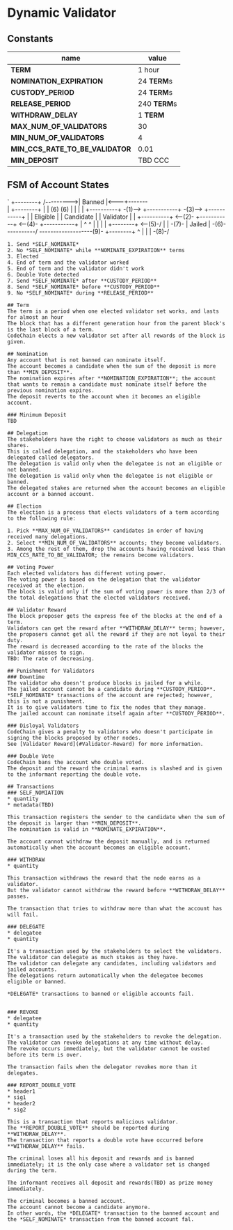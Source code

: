 # Dynamic Validator

## Constants
| name                             | value         |
|----------------------------------|---------------|
| **TERM**                         | 1 hour        |
| **NOMINATION_EXPIRATION**        | 24 **TERM**s  |
| **CUSTODY_PERIOD**               | 24 **TERM**s  |
| **RELEASE_PERIOD**               | 240 **TERM**s |
| **WITHDRAW_DELAY**               | 1 **TERM**    |
| **MAX_NUM_OF_VALIDATORS**        | 30            |
| **MIN_NUM_OF_VALIDATORS**        | 4             |
| **MIN_CCS_RATE_TO_BE_VALIDATOR** | 0.01          |
| **MIN_DEPOSIT**                  | TBD CCC       |


## FSM of Account States
`
                                   +--------+
                        /--------->| Banned |<---+-------\
                        |          +--------+    |       |
                       (6)                      (6)      |
                        |                        |       |
+----------+ -(1)--> +-----------+ -(3)--> +-----------+ |
| Eligible |         | Candidate |         | Validator | |
+----------+ <--(2)- +-----------+ <--(4)- +-----------+ |
      ^                 ^                        |       |
      |                 |      +--------+ <--(5)-/       |
      |                 \-(7)- | Jailed | -(6)-----------/
      \-------------------(9)- +--------+
                                 ^     |
                                 |     |
                                 \-(8)-/
```
1. Send *SELF_NOMINATE*
2. No *SELF_NOMINATE* while **NOMINATE_EXPIRATION** terms
3. Elected
4. End of term and the validator worked
5. End of term and the validator didn't work
6. Double Vote detected
7. Send *SELF_NOMINATE* after **CUSTODY_PERIOD**
8. Send *SELF_NOMINATE* before **CUSTODY_PERIOD**
9. No *SELF_NOMINATE* during **RELEASE_PERIOD**

## Term
The term is a period when one elected validator set works, and lasts for almost an hour
The block that has a different generation hour from the parent block's is the last block of a term.
CodeChain elects a new validator set after all rewards of the block is given.

## Nomination
Any account that is not banned can nominate itself.
The account becomes a candidate when the sum of the deposit is more than **MIN_DEPOSIT**.
The nomination expires after **NOMINATION_EXPIRATION**; the account that wants to remain a candidate must nominate itself before the previous nomination expires.
The deposit reverts to the account when it becomes an eligible account.

### Minimum Deposit
TBD

## Delegation
The stakeholders have the right to choose validators as much as their shares.
This is called delegation, and the stakeholders who have been delegated called delegators.
The delegation is valid only when the delegatee is not an eligible or not banned.
The delegation is valid only when the delegatee is not eligible or banned.
The delegated stakes are returned when the account becomes an eligible account or a banned account.

## Election
The election is a process that elects validators of a term according to the following rule:

1. Pick **MAX_NUM_OF_VALIDATORS** candidates in order of having received many delegations.
2. Select **MIN_NUM_OF_VALIDATORS** accounts; they become validators.
3. Among the rest of them, drop the accounts having received less than MIN_CCS_RATE_TO_BE_VALIDATOR; the remains become validators.

## Voting Power
Each elected validators has different voting power.
The voting power is based on the delegation that the validator received at the election.
The block is valid only if the sum of voting power is more than 2/3 of the total delegations that the elected validators received.

## Validator Reward
The block proposer gets the express fee of the blocks at the end of a term.
Validators can get the reward after **WITHDRAW_DELAY** terms; however, the proposers cannot get all the reward if they are not loyal to their duty.
The reward is decreased according to the rate of the blocks the validator misses to sign.
TBD: The rate of decreasing.

## Punishment for Validators
### Downtime
The validator who doesn't produce blocks is jailed for a while.
The jailed account cannot be a candidate during **CUSTODY_PERIOD**.
*SELF_NOMINATE* transactions of the account are rejected; however, this is not a punishment.
It is to give validators time to fix the nodes that they manage.
The jailed account can nominate itself again after **CUSTODY_PERIOD**.

### Disloyal Validators
CodeChain gives a penalty to validators who doesn't participate in signing the blocks proposed by other nodes.
See [Validator Reward](#Validator-Reward) for more information.

### Double Vote
CodeChain bans the account who double voted.
The deposit and the reward the criminal earns is slashed and is given to the informant reporting the double vote.

## Transactions
### SELF_NOMIATION
* quantity
* metadata(TBD)

This transaction registers the sender to the candidate when the sum of the deposit is larger than **MIN_DEPOSIT**.
The nomination is valid in **NOMINATE_EXPIRATION**.

The account cannot withdraw the deposit manually, and is returned automatically when the account becomes an eligible account.

### WITHDRAW
* quantity

This transaction withdraws the reward that the node earns as a validator.
But the validator cannot withdraw the reward before **WITHDRAW_DELAY** passes.

The transaction that tries to withdraw more than what the account has will fail.

### DELEGATE
* delegatee
* quantity

It's a transaction used by the stakeholders to select the validators.
The validator can delegate as much stakes as they have.
The validator can delegate any candidates, including validators and jailed accounts.
The delegations return automatically when the delegatee becomes eligible or banned.

*DELEGATE* transactions to banned or eligible accounts fail.


### REVOKE
* delegatee
* quantity

It's a transaction used by the stakeholders to revoke the delegation.
The validator can revoke delegations at any time without delay.
The revoke occurs immediately, but the validator cannot be ousted before its term is over.

The transaction fails when the delegator revokes more than it delegates.

### REPORT_DOUBLE_VOTE
* header1
* sig1
* header2
* sig2

This is a transaction that reports malicious validator.
The **REPORT_DOUBLE_VOTE** should be reported during **WITHDRAW_DELAY**.
The transaction that reports a double vote have occurred before **WITHDRAW_DELAY** fails.

The criminal loses all his deposit and rewards and is banned immediately; it is the only case where a validator set is changed during the term.

The informant receives all deposit and rewards(TBD) as prize money immediately.

The criminal becomes a banned account.
The account cannot become a candidate anymore.
In other words, the *DELEGATE* transaction to the banned account and the *SELF_NOMINATE* transaction from the banned account fal.
